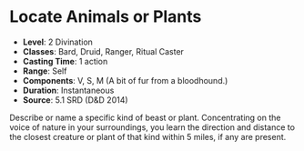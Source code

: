 # Locate Animals or Plants

- **Level**: 2 Divination
- **Classes**: Bard, Druid, Ranger, Ritual Caster
- **Casting Time**: 1 action
- **Range**: Self
- **Components**: V, S, M (A bit of fur from a bloodhound.)
- **Duration**: Instantaneous
- **Source**: 5.1 SRD (D&D 2014)

Describe or name a specific kind of beast or plant. Concentrating on the voice of nature in your surroundings, you learn the direction and distance to the closest creature or plant of that kind within 5 miles, if any are present.


